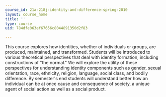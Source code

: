 ```yaml
---
course_id: 21a-218j-identity-and-difference-spring-2010
layout: course_home
title: ''
type: course
uid: 784dfe063ef67656c8044891350d2f83

---
```

This course explores how identities, whether of individuals or groups, are produced, maintained, and transformed. Students will be introduced to various theoretical perspectives that deal with identity formation, including constructions of "the normal." We will explore the utility of these perspectives for understanding identity components such as gender, sexual orientation, race, ethnicity, religion, language, social class, and bodily difference. By semester's end students will understand better how an individual can be at once cause and consequence of society, a unique agent of social action as well as a social product.
